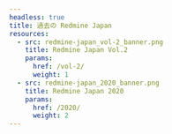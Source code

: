 ```yaml
---
headless: true
title: 過去の Redmine Japan
resources:
  - src: redmine-japan_vol-2_banner.png
    title: Redmine Japan Vol.2
    params:
      href: /vol-2/
      weight: 1
  - src: redmine-japan_2020_banner.png
    title: Redmine Japan 2020
    params:
      href: /2020/
      weight: 2
---
```


